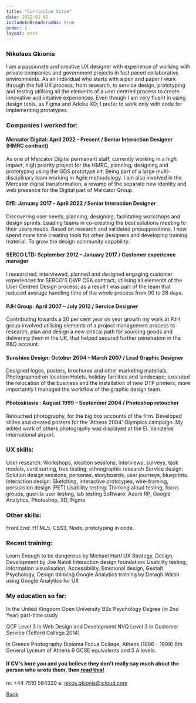 ```yaml
---
title: "Curriculum Vitae"
date: 2022-01-01
includeInBreadcrumbs: true
order: 1
layout: post
---
```


### Nikolaos Gkionis

I am a passionate and creative UX designer with experience of working with private companies and government projects in fast paced collaborative environments. As an individual who starts with a pen and paper I work through the full UX process; from research, to service design, prototyping and testing utilising all the elements of a user centred process to create innovative and intuitive experiences. Even though I am very fluent in using design tools, as Figma and Adobe XD; I prefer to work only with code for implementing prototypes.

### Companies I worked for:

#### Mercator Digital: April 2022 - Present / Senior Interaction Designer (HMRC contract)

As one of Mercator Digital permanent staff, currently working in a high impact, high priority project for the HMRC, planning, designing and prototyping using the GDS prototype kit. Being part of a large multi-disciplinary team working in Agile methodology. I am also involved in the Mercator digital transformation, a revamp of the separate new identity and web presence for the Digital part of Mercator Group.

#### DfE: January 2017 - April 2022 / Senior Interaction Designer

Discovering user needs, planning, designing, facilitating workshops and design sprints. Leading teams in co-creating the best solutions meeting to their users needs. Based on research and validated presuppositions. I now spend more time creating tools for other designers and developing training material. To grow the design community capability.

#### SERCO LTD: September 2012 – January 2017 / Customer experience manager

I researched, interviewed, planned and designed engaging customer experiences for SERCO’S DWP CSA contract, utilising all elements of the User Centred Design process; as a result I was part of the team that reduced average handling time of the whole process from 90 to 28 days.

#### PJH Group: April 2007 – July 2012 / Service Designer

Contributing towards a 20 per cent year on year growth my work at PJH group involved utilising elements of a project management process to research, plan and design a new critical path for sourcing goods and delivering them in the UK, that helped secured further penetration in the B&Q account.

#### Sunshine Design: October 2004 – March 2007 / Lead Graphic Designer

Designed logos, posters, brochures and other marketing materials. Photographed on location Hotels, holiday facilities and landscape; executed the relocation of the business and the installation of new DTP printers; more importantly I managed the workflow of the graphic design team.

#### Photoskiasis : August 1999 – September 2004 / Photoshop retoucher

Retouched photography, for the big box accounts of the firm. Developed slides and created posters for the 'Athens 2004' Olympics campaign. My edited work of others photography was displayed at the El. Venizelos international airport.

### UX skills:

User research: Workshops, ideation sessions, interviews, surveys, task models, card sorting, tree testing, ethnographic research
Service design: Solution design sessions, personas, storyboards, user journeys, blueprints.
Interaction design: Sketching, interactive prototypes, wire-framing, persuasion design (PET)
Usability testing: Thinking aloud testing, focus groups, guerilla user testing, lab testing
Software: Axure RP, Google Analytics, Photoshop, XD, Figma

### Other skills:

Front End: HTML5, CSS3, Node, prototyping in code.

### Recent training:

Learn Enough to be dangerous by Michael Hartl
UX Strategy, Design, Development by Joe Natoli
Interaction design foundation: Usability testing, Information visualisation,
Accessibility, Emotional design, Gestalt Psychology, Design thinking
Google Analytics training by Daragh Walsh using Google Analytics for UX

### My education so far:

In the United Kingdom
Open University BSc Psychology Degree (in 2nd Year) part-time study

QCF Level 3 in Web Design and Development
NVQ Level 3 in Customer Service (Telford College 2014)

In Greece
Photography Diploma Focus College, Athens (1996 – 1999)
8th General Lyceum of Athens 9 GCSE equivalents and 5 A levels.

#### If CV's bore you and you believe they don't really say much about the person who wrote them, then [read this!](/my-story)

m: +44 7510 564320
e: nikos.gkionis@icloud.com

<a href="/" class="govuk-back-link">Back</a>

